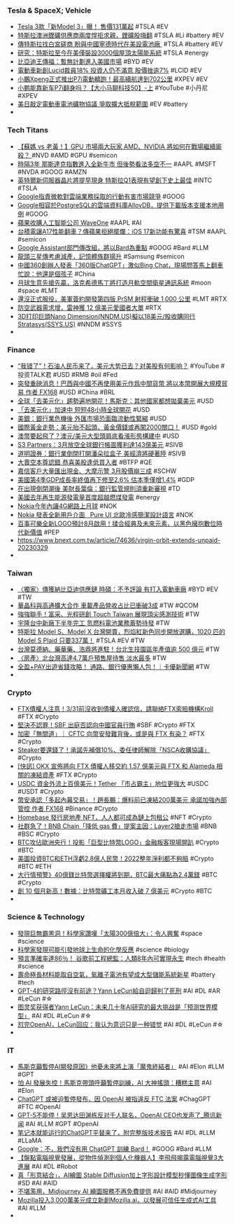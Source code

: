 ### Tesla & SpaceX; Vehicle
- [Tesla 3款「新Model 3」曝！ 售價131萬起](https://tw.news.yahoo.com/特斯拉3款-新model-3-曝-售價131萬起-031437553.html) #TSLA #EV
- [特斯拉澳洲鋰礦供應商兩度悍拒求親，鋰礦股嗨翻](https://finance.technews.tw/2023/03/29/liontown-rejects-3-68-billion-approach-by-lithium-giant-albemarle/) #TSLA #Li #battery #EV
- [傳特斯拉找白宮磋商 盼與中國寧德時代在美設電池廠 ](https://news.cnyes.com/news/id/5133238) #TSLA #battery #EV
- [研究：特斯拉至今在美僅裝設3000個屋頂太陽能系統](https://m.cnyes.com/news/id/5132989) #TSLA #energy
- [比亞迪王傳福：暫無計劃進入美國市場](https://news.cnyes.com/news/id/5130745) #BYD #EV
- [電動車新創Lucid裁員18% 投資人仍不滿意 股價挫逾7%](https://news.cnyes.com/news/id/5130180) #LCID #EV
- [小鵬Xpeng正式推出P7i電動轎跑！最高續航達到702公里](https://autos.udn.com/autos/story/7826/7055468) #XPEV #EV
- [小鹏能靠新车P7i翻身吗？【大小马聊科技50】-上](https://www.youtube.com/watch?v=6qR3MbONQF4) #YouTube #小丹尼 #XPEV
- [美日敲定電動車電池礦物協議 爭取擴大抵稅範圍](https://news.cnyes.com/news/id/5128909) #EV #battery
-
### Tech Titans
- [【蘇媽 vs 老黃！】GPU 市場兩大玩家 AMD、NVIDIA 將如何在戰場繼續廝殺？ ](https://buzzorange.com/techorange/2023/03/30/aigc-nvidia-vs-amd/) #NVD #AMD #GPU #semicon
- [時隔3年 那斯達克指數進入全新牛市 但後勢看法多空不一](https://m.cnyes.com/news/id/5133042) #AAPL #MSFT #NVDA #GOOG #AMZN
- [英特爾新伺服器晶片將提早現身 特斯拉Q1表現有望創下史上最佳](https://news.cnyes.com/news/id/5132753) #INTC #TSLA
- [Google指責微軟對雲端業務採取的行動有害市場競爭](https://news.cnyes.com/news/id/5132943) #GOOG
- [Google相容於PostgreSQL的雲端資料庫AlloyDB，提供下載版本支援本地用例](https://www.ithome.com.tw/news/156218) #GOOG
- [蘋果收購人工智能公司 WaveOne](https://www.newmobilelife.com/2023/03/28/apple-acquired-a-startup-using-ai-to-compress-videos-waveone/) #AAPL #AI
- [台積電讓A17性能翻車？傳蘋果拒絕擺爛：iOS 17新功能有驚喜](https://www.techbang.com/posts/104985-tsmc-let-a17-performance-overturn-news-that-apple-refuses-to) #TSM #AAPL #semicon
- [Google Assistant部門傳改組，將以Bard為重點](https://www.ithome.com.tw/news/156221) #GOOG #Bard #LLM
- [龍頭三星傳考慮減產，記憶體族群揚升](https://technews.tw/2023/03/31/samsung-considers-production-cuts-memory-shares-rise/) #Samsung #semicon
- [中國360創辦人發表「360版ChatGPT」激似Bing Chat，現場問答馬上翻車忙說：他還是個孩子](https://www.techbang.com/posts/105091-zhou-hongyi-shows-360-ai-rollover-live-the-answer-is-not) #China
- [月球生意先搶先贏，洛克希德馬丁將打造月軌空間衛星通訊系統](https://technews.tw/2023/03/30/lockheed-martin-is-going-to-build-stallite-system-on-moon/) #moon #space #LMT
- [還沒正式服役，美軍簽約開發第四版 PrSM 射程衝破 1,000 公里](https://technews.tw/2023/03/28/us-army-signed-contracts-with-lm-and-raytheon-ng-for-lrmf/) #LMT #RTX
- [防空武器需求增，雷神獲 12 億美元愛國者大單](https://finance.technews.tw/2023/03/30/raytheon-to-produce-patriot-missile-fire-units-for-us-army/) #RTX
- [3D打印巨頭Nano Dimension(NNDM.US)擬以18美元/股收購同行Stratasys(SSYS.US)](https://hk.investing.com/news/stock-market-news/article-306136) #NNDM #SSYS
-
### Finance
- [“我错了”！石油人民币来了，美元大势已去？对美股有何影响？](https://www.youtube.com/watch?v=OOQBZ61YFpA) #YouTube #投资TALK君 #USD #RMB #oil #Fed
- [突發重磅消息！巴西與中國不再使用美元作爲中間貨幣 將以本幣開展大規模貿易 作者 FX168](https://m.hk.investing.com/news/forex-news/article-314565) #USD #China #BRL
- [全球「去美元化」趨勢遍地開花！馬斯克：其他國家都想拋棄美元](https://finance.technews.tw/2023/03/31/brics/) #USD
- [「去美元化」加速中  短短48小時全球開花](https://www.chinatimes.com/realtimenews/20230330004893-260408) #USD
- [美銀：銀行業危機後 外匯市場恐面臨流動性緊縮](https://news.cnyes.com/news/id/5132364) #USD
- [國際黃金走勢：美元抬不起頭，黃金價錢或再闖2000關口！](https://www.dailyfxasia.com/cn/cmarkets/20230330-23560.html) #USD #gold
- [澳幣要起飛了？澳元/美元大型頭肩底看漲形態構建中](https://www.dailyfxasia.com/cn/cmarkets/20230330-23552.html) #USD
- [S3 Partners：3月放空全球銀行帳面獲利達143億美元](https://news.cnyes.com/news/id/5133026) #SIVB
- [道明證券：銀行業倒閉打開潘朵拉盒子 美經濟將硬著陸](https://m.cnyes.com/news/id/5133956) #SIVB
- [大賣空本尊認錯 恭喜美股逢低買入者](https://news.cnyes.com/news/id/5133170) #BTFP #QE
- [嘉信客戶大量匯出現金、大摩示警 3月股價崩三成](https://www.moneydj.com/kmdj/news/newsviewer.aspx?a=fc48d45b-f200-43c6-8314-9c33e7deeee3) #SCHW
- [美國第4季GDP成長率終值再下修至2.6% 估本季僅增1.4%](https://news.cnyes.com/news/id/5133080) #GDP
- [在出現倒閉潮後 美財長葉倫：銀行監管規則須重新審視](https://news.cnyes.com/news/id/5133081) #TD
- [美國去年再生能源發電量首度超越燃煤發電](https://chinese.engadget.com/renewable-power-generation-overtook-coal-in-the-us-last-year-120107908.html) #energy
- [Nokia今年內讓4G網路上月球](https://www.ithome.com.tw/news/156184) #NOK
- [Nokia 發表全新用戶介面   Pure UI 北歐冷感簡潔設計語言](https://m.eprice.com.tw/mobile/talk/4529/5777511/1) #NOK
- [百事可樂全新LOGO預計8月啟用！揉合經典及未來元素，以黑色擁抱數位時代新價值](https://www.wowlavie.com/article/ae2300359) #PEP
- https://www.bnext.com.tw/article/74636/virgin-orbit-extends-unpaid-20230329
-
### Taiwan
- [〈獨家〉傳獲納比亞迪供應鏈 時碩：不予評論 有打入電動車廠](https://m.cnyes.com/news/id/5133711) #BYD #EV #TW
- [華晶科與高通擴大合作 車載產品營收占比已衝破3成](https://news.cnyes.com/news/id/5133801) #TW #QCOM
- [強強聯手！富采、光程研創 Touch Taiwan 展現頂尖感測技術](https://technews.tw/2023/03/30/ennostar-touch-taiwan-2023-artilux/) #TW
- [宇隆台中新廠下半年完工 氫燃料電池業務蓄勢待發](https://news.cnyes.com/news/id/5132991) #TW
- [特斯拉 Model S、Model X 台灣開賣，烈焰紅新色同步開放選購，1020 匹的 Model S Plaid 只要337萬！](https://www.kocpc.com.tw/archives/486290) #TSLA #EV #TW
- [台灣莫德納、藥華藥、浩鼎將進駐！台北生技園區年產值逾 500 億元](https://finance.technews.tw/2023/03/30/biotech-park/) #TW
- [〈房產〉北台灣高達4.7萬戶預售屋待售 淡水最多](https://m.cnyes.com/news/id/5132275) #TW
- [全盈+PAY出遊省錢攻略！ 通路、銀行優惠懶人包！｜卡優新聞網](https://www.cardu.com.tw/mpay/detail.php?40786) #TW
-
### Crypto
- [FTX債權人注意！3/31前沒收到債權人確認信，請聯絡FTX索賠機構Kroll](https://abmedia.io/kroll-debtor-letter-remind) #FTX #Crypto
- [堅決不認罪！SBF 出庭否認向中國官員行賄](https://blockcast.it/2023/03/31/sbf-pleads-not-guilty-to-bribing-chinese-officials/) #SBF #Crypto #FTX
- [加密「無間道」｜ CFTC 向幣安發難背後，或是與 FTX 有染？](https://blockcast.it/2023/03/30/cftc-sued-binance-could-it-be-due-to-their-association-with-ftx/) #FTX #Crypto
- [Steaker要還錢了！承諾先補償10%、委任律師解除「NSCA收購協議」](https://www.blocktempo.com/steaker-released-pay-back-plans/) #Crypto
- [[快訊] OKX 宣佈將向 FTX 債權人移交約 1.57 億美元與 FTX 和 Alameda 相關的凍結資產](https://m.cnyes.com/news/id/5132715) #FTX #Crypto
- [USDC 資金外流上百億美元！Tether 「市占霸主」地位更強大](https://blockcast.it/2023/03/30/markets-usdc-outflows-surpass-10b/) #USDC #USDT #Crypto
- [幣安承認「多起內幕交易」！趙長鵬：爆料前已凍結200萬美元 承諾加強內部管控 作者 FX168](https://m.hk.investing.com/news/economic-indicators/article-314567) #Binance #Crypto
- [Homebase 發行房地產 NFT，人人都可成為鏈上包租公](https://abmedia.io/homebase-tokenized-house-on-solana) #NFT #Crypto
- [社群急了！BNB Chain「降低 gas 費」提案主因：Layer2搶走市場](https://www.blocktempo.com/lower-transaction-fee-cost-on-bnb-smart-chain-to-enhance-competitiveness/) #BNB #BSC #Crypto
- [BTC攻佔歐洲央行！投影「巨型比特幣LOGO」金融叛客現場開趴](https://www.blocktempo.com/ecb-building-projected-with-bitcoin-logo/) #Crypto #BTC
- [美圖投資BTC和ETH浮虧2.8億人民幣！2022整年淨利都不夠賠](https://www.blocktempo.com/btc-and-eth-investments-recognized-losses-of-198-million-and-86-6-million-respectively/) #Crypto #BTC #ETH
- [大行情預警》40億鎂比特幣選擇權將到期，BTC最大痛點為2.4萬鎂](https://www.blocktempo.com/deribit-metrics-over-7-billion-btc-and-eth-options-expire-tommorow/) #BTC #Crypto
- [創 10 個月新高！數據：比特幣礦工本月收入破 7 億美元](https://blockcast.it/2023/03/31/bitcoin-miners-report-best-monthly-revenues-in-10-months/) #Crypto #BTC
-
### Science & Technology
- [發現巨無霸黑洞！科學家讚嘆「太陽300億倍大」：令人興奮](https://today.line.me/tw/v2/article/peNzvBw) #space #science
- [科學家發現可能引發地球上生命的化學反應](https://tomorrowsci.com/science/科學家發現可能引發地球上生命的化學反應/) #science #biology
- [預言準確率達86％！ 谷歌前工程總監：人類8年內可實現永生](https://www.taiwandaily.net/預言準確率達86％！-谷歌前工程總監：人類8年內可/) #tech #health #science
- [壽命極長材料能取自空氣，氧離子電池有望成大型儲能系統新星](https://technews.tw/2023/03/30/oxygen-ion-battery/) #battery #tech
- [GPT-4的研究路徑沒有前途？Yann LeCun給自迴歸判了死刑](https://bangqu.com/24I76c.html) #AI #DL #AR #LeCun #☆
- [图灵奖获得者Yann LeCun：未来几十年AI研究的最大挑战是「预测世界模型」](https://www.jiqizhixin.com/articles/2022-02-27) #AI #DL #LeCun #☆
- [怼完OpenAI，LeCun回应：我认为意识只是一种错觉](https://www.jiqizhixin.com/articles/2022-02-23-4) #AI #DL #LeCun #☆
-
### IT
- [馬斯克籲暫停AI開發原因》他憂未來將上演「魔鬼終結者」](https://www.gvm.com.tw/article/101291) #AI #Elon #LLM #GPT
- [怕 AI 發展失控！馬斯克帶頭呼籲暫停訓練，AI 大神搖頭：糟糕主意](https://technews.tw/2023/03/31/andrew-ng-talks-about-the-call-for-a-boycott-of-chatgpt/) #AI #Elon
- [ChatGPT 或被迫暫停發布，因 OpenAI 被指違反 FTC 法案](https://chinese.engadget.com/openai-may-have-to-halt-chatgpt-releases-following-ftc-complaint-061053313.html) #ChagGPT #FTC #OpenAI
- [GPT-5不能停！吴恩达田渊栋反对千人联名，OpenAI CEO也发声了_腾讯新闻](https://new.qq.com/rain/a/20230330A0955W00) #AI #LLM #GPT #OpenAI
- [笔记本就能运行的ChatGPT平替来了，附完整版技术报告](https://www.jiqizhixin.com/articles/2023-03-30-7) #AI #DL #LLM #LLaMA
- [Google：不，我們沒有用 ChatGPT 訓練 Bard！](https://www.inside.com.tw/article/31199-google-denies-using-chatgpt-data-to-train-its-bard-ai) #GOOG #Bard #LLM
- [【盤點電腦視覺發展，從物件偵測到個人化機器人】李飛飛揭露電腦視覺3大進展](https://www.ithome.com.tw/news/156201) #AI #DL #Robot
- [真「形意結合」，AI繪圖 Stable Diffusion加上字形設計模型秒懂圖像生成字形](https://www.techbang.com/posts/104677-ai-free-logo-design-effect-is-amazing) #SD #AI #AID
- [不堪濫用，Midjourney AI 繪圖服務不再免費提供](https://www.kocpc.com.tw/archives/486377) #AI #AID #Midjourney
- [Mozilla投入3,000萬美元成立新創Mozilla.ai，以發展可信任生成式AI工具](https://www.ithome.com.tw/news/156084) #AI #LLM
-